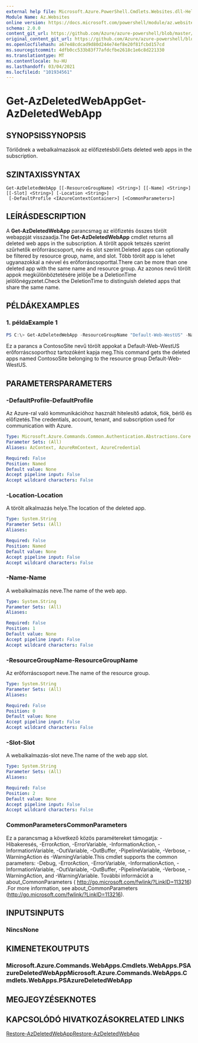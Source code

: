 ```yaml
---
external help file: Microsoft.Azure.PowerShell.Cmdlets.Websites.dll-Help.xml
Module Name: Az.Websites
online version: https://docs.microsoft.com/powershell/module/az.websites/get-azdeletedwebapp
schema: 2.0.0
content_git_url: https://github.com/Azure/azure-powershell/blob/master/src/Websites/Websites/help/Get-AzDeletedWebApp.md
original_content_git_url: https://github.com/Azure/azure-powershell/blob/master/src/Websites/Websites/help/Get-AzDeletedWebApp.md
ms.openlocfilehash: a67e48cdcad9d80d244e74ef8e20f81fcbd157cd
ms.sourcegitcommit: 4dfb0cc533b83f77afdcfbe2618c1e6c8d221330
ms.translationtype: MT
ms.contentlocale: hu-HU
ms.lasthandoff: 03/04/2021
ms.locfileid: "101934561"
---
```

# <span data-ttu-id="e6da5-101">Get-AzDeletedWebApp</span><span class="sxs-lookup"><span data-stu-id="e6da5-101">Get-AzDeletedWebApp</span></span>

## <span data-ttu-id="e6da5-102">SYNOPSIS</span><span class="sxs-lookup"><span data-stu-id="e6da5-102">SYNOPSIS</span></span>
<span data-ttu-id="e6da5-103">Törlődnek a webalkalmazások az előfizetésből.</span><span class="sxs-lookup"><span data-stu-id="e6da5-103">Gets deleted web apps in the subscription.</span></span>

## <span data-ttu-id="e6da5-104">SZINTAXIS</span><span class="sxs-lookup"><span data-stu-id="e6da5-104">SYNTAX</span></span>

```
Get-AzDeletedWebApp [[-ResourceGroupName] <String>] [[-Name] <String>] [[-Slot] <String>] [-Location <String>]
 [-DefaultProfile <IAzureContextContainer>] [<CommonParameters>]
```

## <span data-ttu-id="e6da5-105">LEÍRÁS</span><span class="sxs-lookup"><span data-stu-id="e6da5-105">DESCRIPTION</span></span>
<span data-ttu-id="e6da5-106">A **Get-AzDeletedWebApp** parancsmag az előfizetés összes törölt webappját visszaadja.</span><span class="sxs-lookup"><span data-stu-id="e6da5-106">The **Get-AzDeletedWebApp** cmdlet returns all deleted web apps in the subscription.</span></span> <span data-ttu-id="e6da5-107">A törölt appok tetszés szerint szűrhetők erőforráscsoport, név és slot szerint.</span><span class="sxs-lookup"><span data-stu-id="e6da5-107">Deleted apps can optionally be filtered by resource group, name, and slot.</span></span> <span data-ttu-id="e6da5-108">Több törölt app is lehet ugyanazokkal a névvel és erőforráscsoporttal.</span><span class="sxs-lookup"><span data-stu-id="e6da5-108">There can be more than one deleted app with the same name and resource group.</span></span> <span data-ttu-id="e6da5-109">Az azonos nevű törölt appok megkülönböztetésére jelölje be a DeletionTime jelölőnégyzetet.</span><span class="sxs-lookup"><span data-stu-id="e6da5-109">Check the DeletionTime to distinguish deleted apps that share the same name.</span></span>

## <span data-ttu-id="e6da5-110">PÉLDÁK</span><span class="sxs-lookup"><span data-stu-id="e6da5-110">EXAMPLES</span></span>

### <span data-ttu-id="e6da5-111">1. példa</span><span class="sxs-lookup"><span data-stu-id="e6da5-111">Example 1</span></span>
```powershell
PS C:\> Get-AzDeletedWebApp -ResourceGroupName "Default-Web-WestUS" -Name "ContosoSite"
```

<span data-ttu-id="e6da5-112">Ez a parancs a ContosoSite nevű törölt appokat a Default-Web-WestUS erőforráscsoporthoz tartozóként kapja meg.</span><span class="sxs-lookup"><span data-stu-id="e6da5-112">This command gets the deleted apps named ContosoSite belonging to the resource group Default-Web-WestUS.</span></span>

## <span data-ttu-id="e6da5-113">PARAMETERS</span><span class="sxs-lookup"><span data-stu-id="e6da5-113">PARAMETERS</span></span>

### <span data-ttu-id="e6da5-114">-DefaultProfile</span><span class="sxs-lookup"><span data-stu-id="e6da5-114">-DefaultProfile</span></span>
<span data-ttu-id="e6da5-115">Az Azure-ral való kommunikációhoz használt hitelesítő adatok, fiók, bérlő és előfizetés.</span><span class="sxs-lookup"><span data-stu-id="e6da5-115">The credentials, account, tenant, and subscription used for communication with Azure.</span></span>

```yaml
Type: Microsoft.Azure.Commands.Common.Authentication.Abstractions.Core.IAzureContextContainer
Parameter Sets: (All)
Aliases: AzContext, AzureRmContext, AzureCredential

Required: False
Position: Named
Default value: None
Accept pipeline input: False
Accept wildcard characters: False
```

### <span data-ttu-id="e6da5-116">-Location</span><span class="sxs-lookup"><span data-stu-id="e6da5-116">-Location</span></span>
<span data-ttu-id="e6da5-117">A törölt alkalmazás helye.</span><span class="sxs-lookup"><span data-stu-id="e6da5-117">The location of the deleted app.</span></span>

```yaml
Type: System.String
Parameter Sets: (All)
Aliases:

Required: False
Position: Named
Default value: None
Accept pipeline input: False
Accept wildcard characters: False
```

### <span data-ttu-id="e6da5-118">-Name</span><span class="sxs-lookup"><span data-stu-id="e6da5-118">-Name</span></span>
<span data-ttu-id="e6da5-119">A webalkalmazás neve.</span><span class="sxs-lookup"><span data-stu-id="e6da5-119">The name of the web app.</span></span>

```yaml
Type: System.String
Parameter Sets: (All)
Aliases:

Required: False
Position: 1
Default value: None
Accept pipeline input: False
Accept wildcard characters: False
```

### <span data-ttu-id="e6da5-120">-ResourceGroupName</span><span class="sxs-lookup"><span data-stu-id="e6da5-120">-ResourceGroupName</span></span>
<span data-ttu-id="e6da5-121">Az erőforráscsoport neve.</span><span class="sxs-lookup"><span data-stu-id="e6da5-121">The name of the resource group.</span></span>

```yaml
Type: System.String
Parameter Sets: (All)
Aliases:

Required: False
Position: 0
Default value: None
Accept pipeline input: False
Accept wildcard characters: False
```

### <span data-ttu-id="e6da5-122">-Slot</span><span class="sxs-lookup"><span data-stu-id="e6da5-122">-Slot</span></span>
<span data-ttu-id="e6da5-123">A webalkalmazás-slot neve.</span><span class="sxs-lookup"><span data-stu-id="e6da5-123">The name of the web app slot.</span></span>

```yaml
Type: System.String
Parameter Sets: (All)
Aliases:

Required: False
Position: 2
Default value: None
Accept pipeline input: False
Accept wildcard characters: False
```

### <span data-ttu-id="e6da5-124">CommonParameters</span><span class="sxs-lookup"><span data-stu-id="e6da5-124">CommonParameters</span></span>
<span data-ttu-id="e6da5-125">Ez a parancsmag a következő közös paramétereket támogatja: -Hibakeresés, -ErrorAction, -ErrorVariable, -InformationAction, -InformationVariable, -OutVariable, -OutBuffer, -PipelineVariable, -Verbose, -WarningAction és -WarningVariable.</span><span class="sxs-lookup"><span data-stu-id="e6da5-125">This cmdlet supports the common parameters: -Debug, -ErrorAction, -ErrorVariable, -InformationAction, -InformationVariable, -OutVariable, -OutBuffer, -PipelineVariable, -Verbose, -WarningAction, and -WarningVariable.</span></span> <span data-ttu-id="e6da5-126">További információt a about_CommonParameters ( http://go.microsoft.com/fwlink/?LinkID=113216) .</span><span class="sxs-lookup"><span data-stu-id="e6da5-126">For more information, see about_CommonParameters (http://go.microsoft.com/fwlink/?LinkID=113216).</span></span>

## <span data-ttu-id="e6da5-127">INPUTS</span><span class="sxs-lookup"><span data-stu-id="e6da5-127">INPUTS</span></span>

### <span data-ttu-id="e6da5-128">Nincs</span><span class="sxs-lookup"><span data-stu-id="e6da5-128">None</span></span>

## <span data-ttu-id="e6da5-129">KIMENETEK</span><span class="sxs-lookup"><span data-stu-id="e6da5-129">OUTPUTS</span></span>

### <span data-ttu-id="e6da5-130">Microsoft.Azure.Commands.WebApps.Cmdlets.WebApps.PSAzureDeletedWebApp</span><span class="sxs-lookup"><span data-stu-id="e6da5-130">Microsoft.Azure.Commands.WebApps.Cmdlets.WebApps.PSAzureDeletedWebApp</span></span>

## <span data-ttu-id="e6da5-131">MEGJEGYZÉSEK</span><span class="sxs-lookup"><span data-stu-id="e6da5-131">NOTES</span></span>

## <span data-ttu-id="e6da5-132">KAPCSOLÓDÓ HIVATKOZÁSOK</span><span class="sxs-lookup"><span data-stu-id="e6da5-132">RELATED LINKS</span></span>

[<span data-ttu-id="e6da5-133">Restore-AzDeletedWebApp</span><span class="sxs-lookup"><span data-stu-id="e6da5-133">Restore-AzDeletedWebApp</span></span>](./Restore-AzDeletedWebApp.md)